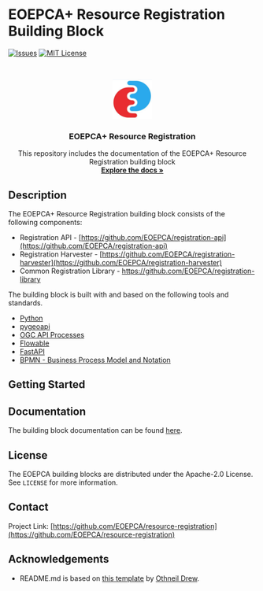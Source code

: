 # EOEPCA+ Resource Registration Building Block

<!-- PROJECT SHIELDS -->
<!--
*** See the bottom of this document for the declaration of the reference variables
*** for contributors-url, forks-url, etc. This is an optional, concise syntax you may use.
*** https://www.markdownguide.org/basic-syntax/#reference-style-links
-->

[![Issues][issues-shield]][issues-url]
[![MIT License][license-shield]][license-url]

<!-- PROJECT LOGO -->
<br />
<p align="center">
  <a href="https://github.com/EOEPCA/resource-registration">
    <img src="docs/img/eoepca-logo.png" alt="Logo" width="80" height="80">
  </a>

  <h3 align="center">EOEPCA+ Resource Registration</h3>

  <p align="center">
    This repository includes the documentation of the EOEPCA+ Resource Registration building block
    <br />
    <a href="https://eoepca.readthedocs.io/projects/resource-registration/en/latest/"><strong>Explore the docs »</strong></a>
    <br />
  </p>
</p>

<!-- TABLE OF CONTENTS -->

<!-- ABOUT THE PROJECT -->

## Description

The EOEPCA+ Resource Registration building block consists of the following components:

- Registration API - [https://github.com/EOEPCA/registration-api](https://github.com/EOEPCA/registration-api)
- Registration Harvester - [https://github.com/EOEPCA/registration-harvester](https://github.com/EOEPCA/registration-harvester)
- Common Registration Library - https://github.com/EOEPCA/registration-library

The building block is built with and based on the following tools and standards.

- [Python](https://www.python.org/)
- [pygeoapi](https://pygeoapi.io/)
- [OGC API Processes](https://ogcapi.ogc.org/processes/)
- [Flowable](https://www.flowable.com/open-source)
- [FastAPI](https://fastapi.tiangolo.com/)
- [BPMN - Business Process Model and Notation](https://www.bpmn.org)

## Getting Started

## Documentation

The building block documentation can be found [here](https://eoepca.readthedocs.io/projects/resource-registration/en/latest/).

<!-- LICENSE -->

## License

The EOEPCA building blocks are distributed under the Apache-2.0 License. See `LICENSE` for more information.

<!-- CONTACT -->

## Contact

Project Link: [https://github.com/EOEPCA/resource-registration](https://github.com/EOEPCA/resource-registration)

<!-- ACKNOWLEDGEMENTS -->

## Acknowledgements

- README.md is based on [this template](https://github.com/othneildrew/Best-README-Template) by [Othneil Drew](https://github.com/othneildrew).

<!-- MARKDOWN LINKS & IMAGES -->
<!-- https://www.markdownguide.org/basic-syntax/#reference-style-links -->

[contributors-shield]: https://img.shields.io/github/contributors/EOEPCA/resource-registration.svg?style=flat-square
[contributors-url]: https://github.com/EOEPCA/resource-registration/graphs/contributors
[forks-shield]: https://img.shields.io/github/forks/EOEPCA/resource-registration.svg?style=flat-square
[forks-url]: https://github.com/EOEPCA/resource-registration/network/members
[stars-shield]: https://img.shields.io/github/stars/EOEPCA/resource-registration.svg?style=flat-square
[stars-url]: https://github.com/EOEPCA/resource-registration/stargazers
[issues-shield]: https://img.shields.io/github/issues/EOEPCA/resource-registration.svg?style=flat-square
[issues-url]: https://github.com/EOEPCA/resource-registration/issues
[license-shield]: https://img.shields.io/github/license/EOEPCA/resource-registration.svg?style=flat-square
[license-url]: https://github.com/EOEPCA/resource-registration/blob/master/LICENSE
